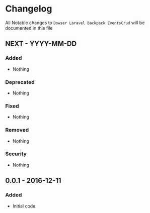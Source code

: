 # Changelog

All Notable changes to `Dowser Laravel Backpack EventsCrud` will be documented in this file

## NEXT - YYYY-MM-DD

### Added
- Nothing

### Deprecated
- Nothing

### Fixed
- Nothing

### Removed
- Nothing

### Security
- Nothing



## 0.0.1 - 2016-12-11

### Added
- Initial code.
